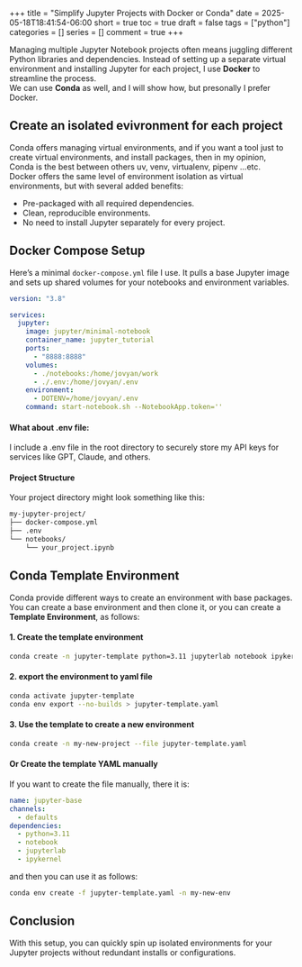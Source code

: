 +++
title = "Simplify Jupyter Projects with Docker or Conda"
date = 2025-05-18T18:41:54-06:00
short = true
toc = true
draft = false
tags = ["python"]
categories = []
series = []
comment = true
+++


Managing multiple Jupyter Notebook projects often means juggling different Python libraries and dependencies. Instead of setting up a separate virtual environment and installing Jupyter for each project, I use **Docker** to streamline the process.  
We can use **Conda** as well, and I will show how, but presonally I prefer Docker.

## Create an isolated evivronment for each project

Conda offers managing virtual environments, and if you want a tool just to create virtual environments, and install packages, then in my opinion, Conda is the best between others uv, venv, virtualenv, pipenv ...etc.  
Docker offers the same level of environment isolation as virtual environments, but with several added benefits:

- Pre-packaged with all required dependencies.
- Clean, reproducible environments.
- No need to install Jupyter separately for every project.

## Docker Compose Setup

Here’s a minimal `docker-compose.yml` file I use. It pulls a base Jupyter image and sets up shared volumes for your notebooks and environment variables.

```yaml
version: "3.8"

services:
  jupyter:
    image: jupyter/minimal-notebook
    container_name: jupyter_tutorial
    ports:
      - "8888:8888"
    volumes:
      - ./notebooks:/home/jovyan/work
      - ./.env:/home/jovyan/.env
    environment:
      - DOTENV=/home/jovyan/.env
    command: start-notebook.sh --NotebookApp.token=''
```

#### What about .env file:
I include a .env file in the root directory to securely store my API keys for services like GPT, Claude, and others.

#### Project Structure
Your project directory might look something like this:

```bash
my-jupyter-project/
├── docker-compose.yml
├── .env
└── notebooks/
    └── your_project.ipynb
```

## Conda Template Environment
Conda provide different ways to create an environment with base packages. You can create a base environment and then clone it, or you can create a **Template Environment**, as follows:  

#### 1. Create the template environment

```bash
conda create -n jupyter-template python=3.11 jupyterlab notebook ipykernel
```

#### 2. export the environment to yaml file

```bash
conda activate jupyter-template
conda env export --no-builds > jupyter-template.yaml
```

#### 3. Use the template to create a new environment

```bash
conda create -n my-new-project --file jupyter-template.yaml
```

#### Or Create the template YAML manually

If you want to create the file manually, there it is:

```yaml
name: jupyter-base
channels:
  - defaults
dependencies:
  - python=3.11
  - notebook
  - jupyterlab
  - ipykernel
```

and then you can use it as follows:

```bash
conda env create -f jupyter-template.yaml -n my-new-env
```


## Conclusion
With this setup, you can quickly spin up isolated environments for your Jupyter projects without redundant installs or configurations.